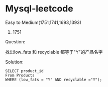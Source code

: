 # Mysql-leetcode
Easy to Medium(1751,1741,1693,1393)

1. 1751


  Question: 
  
  找出low_fats 和 recyclable 都等于"Y"的产品名字

  Solution:
  
    SELECT product_id
    From Products
    WHERE (low_fats = "Y" AND recyclable ="Y");

